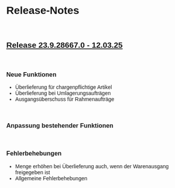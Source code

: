 <style>
body {
    font-family: "Century Gothic", "CenturyGothic", "AppleGothic", sans-serif;
}
h2 {
    font-weight: bold;
    text-decoration: underline;
}

@media print {
    .no-print {
        display: none !important;
    }
}


</style>

<div class="no-print">

# Release-Notes

<br>

## Release 23.9.28667.0 - 12.03.25

<br>

### Neue Funktionen

- Überlieferung für chargenpflichtige Artikel
- Überlieferung bei Umlagerungsaufträgen
- Ausgangsüberschuss für Rahmenaufträge

<br>

### Anpassung bestehender Funktionen

<br>

### Fehlerbehebungen

- Menge erhöhen bei Überlieferung auch, wenn der Warenausgang freigegeben ist
- Allgemeine Fehlerbehebungen
</div>